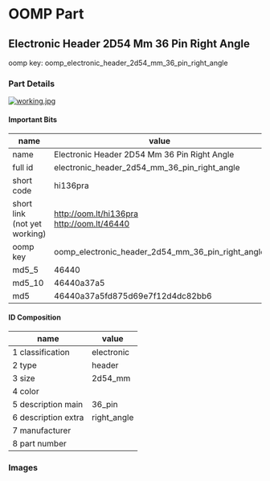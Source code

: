 # OOMP Part  
## Electronic Header 2D54 Mm 36 Pin Right Angle  
  
oomp key: oomp_electronic_header_2d54_mm_36_pin_right_angle  
  
### Part Details  
  
[![working.jpg](working_600.jpg)](working.jpg)  
  
#### Important Bits  
| name | value | 
| --- | --- | 
| name | Electronic Header 2D54 Mm 36 Pin Right Angle | 
| full id | electronic_header_2d54_mm_36_pin_right_angle | 
| short code | hi136pra | 
| short link<br>(not yet working) | http://oom.lt/hi136pra<br>http://oom.lt/46440 | 
| oomp key | oomp_electronic_header_2d54_mm_36_pin_right_angle | 
| md5_5 | 46440 | 
| md5_10 | 46440a37a5 | 
| md5 | 46440a37a5fd875d69e7f12d4dc82bb6 | 
#### ID Composition  
| name | value | 
| --- | --- | 
| 1 classification | electronic | 
| 2 type | header | 
| 3 size | 2d54_mm | 
| 4 color |  | 
| 5 description main | 36_pin | 
| 6 description extra | right_angle | 
| 7 manufacturer |  | 
| 8 part number |  | 
### Images  
